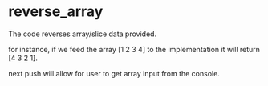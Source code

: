 # reverse_array

The code reverses array/slice data provided.

for instance, if we feed the array [1 2 3 4] to the implementation it will return [4 3 2 1].

next push will allow for user to get array input from the console.
